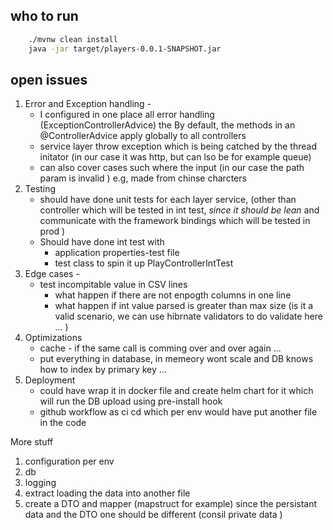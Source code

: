 ## who to run 

``` bash 
    ./mvnw clean install 
    java -jar target/players-0.0.1-SNAPSHOT.jar
```

## open issues 
1. Error and Exception handling -
   * I configured in one place all error handling (ExceptionControllerAdvice) the By default, the methods in an @ControllerAdvice apply globally to all controllers
   * service layer throw exception which is being catched by the thread initator (in our case it was http, but can lso be for example queue) 
   * can also cover cases such where the input (in our case the path param is invalid ) e.g, made from chinse charcters 
2. Testing
   * should have done unit tests for each layer service, (other than controller which will be tested in int test, *since it should be lean* and communicate with the framework bindings which will be tested in prod )
   * Should have done int test with
     * application properties-test file 
     * test class to spin it up PlayControllerIntTest
3. Edge cases -
   * test incompitable value in CSV lines 
     * what happen if there are not enpogth columns in one line 
     * what happen if int value parsed is greater than max size (is it a valid scenario, we can use hibrnate validators to do validate here ...  )
4. Optimizations
   * cache - if the same call is comming over and over again ... 
   * put everything in database, in memeory wont scale and DB knows how to index by primary key ... 
5. Deployment  
   * could have wrap it in docker file and create helm chart for it which will run the DB upload using pre-install hook
   * github workflow as ci cd which per env would have put another file in the code 


More stuff 
1. configuration per env 
2. db 
3. logging 
4. extract loading the data into another file  
5. create a DTO and mapper (mapstruct for example) since the persistant data and the DTO one should be different (consil private data ) 
